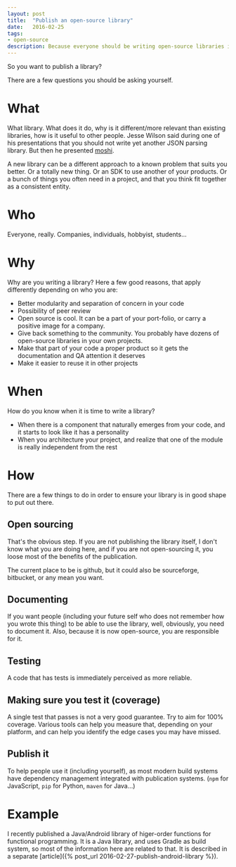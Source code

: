 ```yaml
---
layout: post
title:  "Publish an open-source library"
date:   2016-02-25
tags:
- open-source
description: Because everyone should be writing open-source libraries if they have the opportunity
---
```

So you want to publish a library?

There are a few questions you should be asking yourself.

# What
What library. What does it do, why is it different/more relevant than existing libraries, how is it useful to other people. Jesse Wilson said during one of his presentations that you should not write yet another JSON parsing library. But then he presented [moshi](https://github.com/square/moshi).

A new library can be a different approach to a known problem that suits you better. Or a totally new thing. Or an SDK to use another of your products. Or a bunch of things you often need in a project, and that you think fit together as a consistent entity.

# Who
Everyone, really. Companies, individuals, hobbyist, students...

# Why
Why are you writing a library? Here a few good reasons, that apply differently depending on who you are:

- Better modularity and separation of concern in your code
- Possibility of peer review
- Open source is cool. It can be a part of your port-folio, or carry a positive image for a company.
- Give back something to the community. You probably have dozens of open-source libraries in your own projects.
- Make that part of your code a proper product so it gets the documentation and QA attention it deserves
- Make it easier to reuse it in other projects

# When
How do you know when it is time to write a library?

- When there is a component that naturally emerges from your code, and it starts to look like it has a personality
- When you architecture your project, and realize that one of the module is really independent from the rest

# How
There are a few things to do in order to ensure your library is in good shape to put out there.

## Open sourcing
That's the obvious step. If you are not publishing the library itself, I don't know what you are doing here, and if you are not open-sourcing it, you loose most of the benefits of the publication.

The current place to be is github, but it could also be sourceforge, bitbucket, or any mean you want.

## Documenting
If you want people (including your future self who does not remember how you wrote this thing) to be able to use the library, well, obviously, you need to document it. Also, because it is now open-source, you are responsible for it.

## Testing
A code that has tests is immediately perceived as more reliable.

## Making sure you test it (coverage)
A single test that passes is not a very good guarantee. Try to aim for 100% coverage. Various tools can help you measure that, depending on your platform, and can help you identify the edge cases you may have missed.

## Publish it
To help people use it (including yourself), as most modern build systems have dependency management integrated with publication systems. (`npm` for JavaScript, `pip` for Python, `maven` for Java...)

# Example
I recently published a Java/Android library of higer-order functions for functional programming. It is a Java library, and uses Gradle as build system, so most of the information here are related to that. It is described in a separate [article]({% post_url 2016-02-27-publish-android-library %}).
